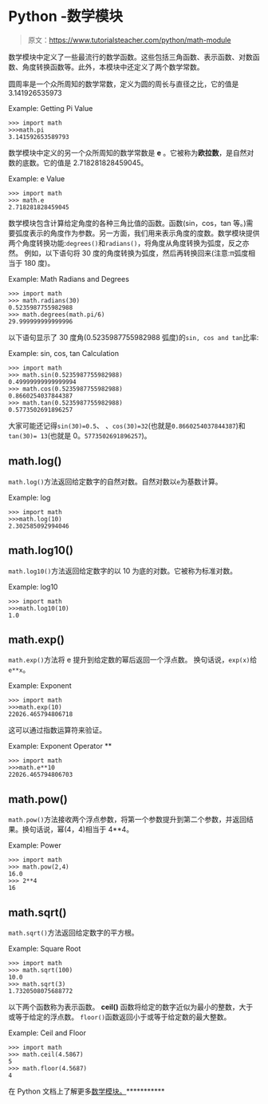 # Python -数学模块

> 原文：<https://www.tutorialsteacher.com/python/math-module>

数学模块中定义了一些最流行的数学函数。这些包括三角函数、表示函数、对数函数、角度转换函数等。此外，本模块中还定义了两个数学常数。

圆周率是一个众所周知的数学常数，定义为圆的周长与直径之比，它的值是 3.141926535973

Example: Getting Pi Value 

```
>>> import math
>>>math.pi
3.141592653589793 
```

数学模块中定义的另一个众所周知的数学常数是 **e** 。它被称为**欧拉数**，是自然对数的底数。它的值是 2.718281828459045。

Example: e Value 

```
>>> import math
>>> math.e
2.718281828459045 
```

数学模块包含计算给定角度的各种三角比值的函数。函数(sin，cos，tan 等。)需要弧度表示的角度作为参数。另一方面，我们用来表示角度的度数。数学模块提供两个角度转换功能:`degrees()`和`radians()`，将角度从角度转换为弧度，反之亦然。 例如，以下语句将 30 度的角度转换为弧度，然后再转换回来(注意:π弧度相当于 180 度)。

Example: Math Radians and Degrees 

```
>>> import math
>>> math.radians(30)
0.5235987755982988
>>> math.degrees(math.pi/6)
29.999999999999996 
```

以下语句显示了 30 度角(0.5235987755982988 弧度)的`sin, cos and tan`比率:

Example: sin, cos, tan Calculation 

```
>>> import math
>>> math.sin(0.5235987755982988)
0.49999999999999994
>>> math.cos(0.5235987755982988)
0.8660254037844387
>>> math.tan(0.5235987755982988)
0.5773502691896257 
```

大家可能还记得`sin(30)=0.5`、 、`cos(30)=32`(也就是`0.8660254037844387`)和`tan(30)= 13`(也就是 0。`5773502691896257`)。

## math.log()

`math.log()`方法返回给定数字的自然对数。自然对数以`e`为基数计算。

Example: log 

```
>>> import math
>>>math.log(10)
2.302585092994046 
```

## math.log10()

`math.log10()`方法返回给定数字的以 10 为底的对数。它被称为标准对数。

Example: log10 

```
>>> import math
>>>math.log10(10)
1.0 
```

## math.exp()

`math.exp()`方法将 e 提升到给定数的幂后返回一个浮点数。 换句话说，`exp(x)`给`e**x`。

Example: Exponent 

```
>>> import math
>>>math.exp(10)
22026.465794806718 
```

这可以通过指数运算符来验证。

Example: Exponent Operator ** 

```
>>> import math
>>>math.e**10
22026.465794806703 
```

## math.pow()

`math.pow()`方法接收两个浮点参数，将第一个参数提升到第二个参数，并返回结果。换句话说，幂(4，4)相当于 4**4。

Example: Power 

```
>>> import math
>>> math.pow(2,4)
16.0
>>> 2**4
16 
```

## math.sqrt()

`math.sqrt()`方法返回给定数字的平方根。

Example: Square Root 

```
>>> import math
>>> math.sqrt(100)
10.0
>>> math.sqrt(3)
1.7320508075688772 
```

以下两个函数称为表示函数。 **ceil()** 函数将给定的数字近似为最小的整数，大于或等于给定的浮点数。 `floor()`函数返回小于或等于给定数的最大整数。

Example: Ceil and Floor 

```
>>> import math
>>> math.ceil(4.5867)
5            
>>> math.floor(4.5687)
4 
```

在 Python 文档上了解更多[数学模块。](https://docs.python.org/3/library/math.html)***********